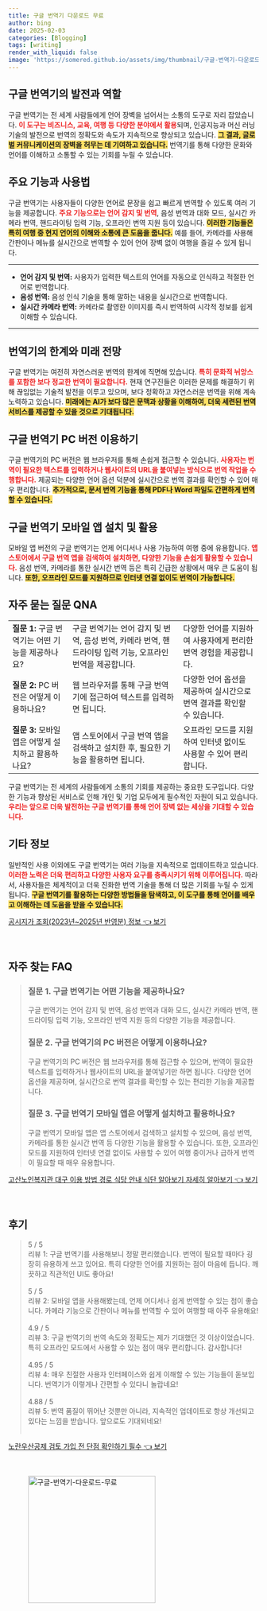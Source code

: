 ```yaml
---
title: 구글 번역기 다운로드 무료
author: bing
date: 2025-02-03
categories: [Blogging]
tags: [writing]
render_with_liquid: false
image: 'https://somered.github.io/assets/img/thumbnail/구글-번역기-다운로드-무료.webp'
---
```



<h2 id='구글_번역기의_발전과_역할'>구글 번역기의 발전과 역할</h2>

<p>구글 번역기는 전 세계 사람들에게 언어 장벽을 넘어서는 소통의 도구로 자리 잡았습니다. <b><span style="color: #ee2323;">이 도구는 비즈니스, 교육, 여행 등 다양한 분야에서 활용</span></b>되며, 인공지능과 머신 러닝 기술의 발전으로 번역의 정확도와 속도가 지속적으로 향상되고 있습니다. <b><span style="background-color: #ffe066;">그 결과, 글로벌 커뮤니케이션의 장벽을 허무는 데 기여하고 있습니다.</span></b> 번역기를 통해 다양한 문화와 언어를 이해하고 소통할 수 있는 기회를 누릴 수 있습니다.</p>

<h2 id='주요_기능과_사용법'>주요 기능과 사용법</h2>

<p>구글 번역기는 사용자들이 다양한 언어로 문장을 쉽고 빠르게 번역할 수 있도록 여러 기능을 제공합니다. <b><span style="color: #ee2323;">주요 기능으로는 언어 감지 및 번역</span></b>, 음성 번역과 대화 모드, 실시간 카메라 번역, 핸드라이팅 입력 기능, 오프라인 번역 지원 등이 있습니다. <b><span style="background-color: #ffe066;">이러한 기능들은 특히 여행 중 현지 언어의 이해와 소통에 큰 도움을 줍니다.</span></b> 예를 들어, 카메라를 사용해 간판이나 메뉴를 실시간으로 번역할 수 있어 언어 장벽 없이 여행을 즐길 수 있게 됩니다.</p>

<hr />

<ul>
    <li><b>언어 감지 및 번역:</b> 사용자가 입력한 텍스트의 언어를 자동으로 인식하고 적절한 언어로 번역합니다.</li>
    <li><b>음성 번역:</b> 음성 인식 기술을 통해 말하는 내용을 실시간으로 번역합니다.</li>
    <li><b>실시간 카메라 번역:</b> 카메라로 촬영한 이미지를 즉시 번역하여 시각적 정보를 쉽게 이해할 수 있습니다.</li>
</ul>

<hr />

<h2 id='번역기의_한계와_미래_전망'>번역기의 한계와 미래 전망</h2>

<p>구글 번역기는 여전히 자연스러운 번역의 한계에 직면해 있습니다. <b><span style="color: #ee2323;">특히 문화적 뉘앙스를 포함한 보다 정교한 번역이 필요합니다.</span></b> 현재 연구진들은 이러한 문제를 해결하기 위해 끊임없는 기술적 발전을 이루고 있으며, 보다 정확하고 자연스러운 번역을 위해 계속 노력하고 있습니다. <b><span style="background-color: #ffe066;">미래에는 AI가 보다 많은 문맥과 상황을 이해하여, 더욱 세련된 번역 서비스를 제공할 수 있을 것으로 기대됩니다.</span></b></p>

<h2 id='구글_번역기_PC_버전_이용하기'>구글 번역기 PC 버전 이용하기</h2>

<p>구글 번역기의 PC 버전은 웹 브라우저를 통해 손쉽게 접근할 수 있습니다. <b><span style="color: #ee2323;">사용자는 번역이 필요한 텍스트를 입력하거나 웹사이트의 URL을 붙여넣는 방식으로 번역 작업을 수행합니다.</span></b> 제공되는 다양한 언어 옵션 덕분에 실시간으로 번역 결과를 확인할 수 있어 매우 편리합니다. <b><span style="background-color: #ffe066;">추가적으로, 문서 번역 기능을 통해 PDF나 Word 파일도 간편하게 번역할 수 있습니다.</span></b></p>

<h2 id='구글_번역기_모바일_앱_설치_및_활용'>구글 번역기 모바일 앱 설치 및 활용</h2>

<p>모바일 앱 버전의 구글 번역기는 언제 어디서나 사용 가능하여 여행 중에 유용합니다. <b><span style="color: #ee2323;">앱 스토어에서 구글 번역 앱을 검색하여 설치하면, 다양한 기능을 손쉽게 활용할 수 있습니다.</span></b> 음성 번역, 카메라를 통한 실시간 번역 등은 특히 긴급한 상황에서 매우 큰 도움이 됩니다. <b><span style="background-color: #ffe066;">또한, 오프라인 모드를 지원하므로 인터넷 연결 없이도 번역이 가능합니다.</span></b></p>

<h2 id='자주_묻는_질문_QNA'>자주 묻는 질문 QNA</h2>

<table>
    <tr>
        <td><b>질문 1:</b> 구글 번역기는 어떤 기능을 제공하나요?</td>
        <td>구글 번역기는 언어 감지 및 번역, 음성 번역, 카메라 번역, 핸드라이팅 입력 기능, 오프라인 번역을 제공합니다.</td>
        <td>다양한 언어를 지원하여 사용자에게 편리한 번역 경험을 제공합니다.</td>
    </tr>
    <tr>
        <td><b>질문 2:</b> PC 버전은 어떻게 이용하나요?</td>
        <td>웹 브라우저를 통해 구글 번역기에 접근하여 텍스트를 입력하면 됩니다.</td>
        <td>다양한 언어 옵션을 제공하여 실시간으로 번역 결과를 확인할 수 있습니다.</td>
    </tr>
    <tr>
        <td><b>질문 3:</b> 모바일 앱은 어떻게 설치하고 활용하나요?</td>
        <td>앱 스토어에서 구글 번역 앱을 검색하고 설치한 후, 필요한 기능을 활용하면 됩니다.</td>
        <td>오프라인 모드를 지원하여 인터넷 없이도 사용할 수 있어 편리합니다.</td>
    </tr>
</table>

<p>구글 번역기는 전 세계의 사람들에게 소통의 기회를 제공하는 중요한 도구입니다. 다양한 기능과 향상된 서비스로 인해 개인 및 기업 모두에게 필수적인 자원이 되고 있습니다. <b><span style="color: #ee2323;">우리는 앞으로 더욱 발전하는 구글 번역기를 통해 언어 장벽 없는 세상을 기대할 수 있습니다.</span></b></p>

<h2 id='기타_정보'>기타 정보</h2>

<p>일반적인 사용 이외에도 구글 번역기는 여러 기능을 지속적으로 업데이트하고 있습니다. <b><span style="color: #ee2323;">이러한 노력은 더욱 편리하고 다양한 사용자 요구를 충족시키기 위해 이루어집니다.</span></b> 따라서, 사용자들은 체계적이고 더욱 진화한 번역 기술을 통해 더 많은 기회를 누릴 수 있게 됩니다. <b><span style="background-color: #ffe066;">구글 번역기를 활용하는 다양한 방법들을 탐색하고, 이 도구를 통해 언어를 배우고 이해하는 데 도움을 받을 수 있습니다.</span></b></p>


<p><a class="click-button" title="공시지가 조회(2023년~2025년 반영분) 정보" href="https://somered.github.io/posts/%EA%B3%B5%EC%8B%9C%EC%A7%80%EA%B0%80-%EC%A1%B0%ED%9A%8C(2023%EB%85%84~2025%EB%85%84-%EB%B0%98%EC%98%81%EB%B6%84)-%EC%A0%95%EB%B3%B4/" rel="dofollow">공시지가 조회(2023년~2025년 반영분) 정보 👈 보기</a></p><br>
<h2 id='자주_찾는_FAQ'>자주 찾는 FAQ</h2>
<div itemscope="" itemtype="https://schema.org/FAQPage"> 
<blockquote> 
<div itemscope="" itemprop="mainEntity" itemtype="https://schema.org/Question"> 
<h3 itemprop="name">질문 1. 구글 번역기는 어떤 기능을 제공하나요?</h3> 
<div itemscope="" itemprop="acceptedAnswer" itemtype="https://schema.org/Answer"> 
<span itemprop="text"> 
<p>구글 번역기는 언어 감지 및 번역, 음성 번역과 대화 모드, 실시간 카메라 번역, 핸드라이팅 입력 기능, 오프라인 번역 지원 등의 다양한 기능을 제공합니다.</p> 
</span> 
</div> 
</div> 
<div itemscope="" itemprop="mainEntity" itemtype="https://schema.org/Question"> 
<h3 itemprop="name">질문 2. 구글 번역기의 PC 버전은 어떻게 이용하나요?</h3> 
<div itemscope="" itemprop="acceptedAnswer" itemtype="https://schema.org/Answer"> 
<span itemprop="text"> 
<p>구글 번역기의 PC 버전은 웹 브라우저를 통해 접근할 수 있으며, 번역이 필요한 텍스트를 입력하거나 웹사이트의 URL을 붙여넣기만 하면 됩니다. 다양한 언어 옵션을 제공하며, 실시간으로 번역 결과를 확인할 수 있는 편리한 기능을 제공합니다.</p> 
</span> 
</div> 
</div> 
<div itemscope="" itemprop="mainEntity" itemtype="https://schema.org/Question"> 
<h3 itemprop="name">질문 3. 구글 번역기 모바일 앱은 어떻게 설치하고 활용하나요?</h3> 
<div itemscope="" itemprop="acceptedAnswer" itemtype="https://schema.org/Answer"> 
<span itemprop="text"> 
<p>구글 번역기 모바일 앱은 앱 스토어에서 검색하고 설치할 수 있으며, 음성 번역, 카메라를 통한 실시간 번역 등 다양한 기능을 활용할 수 있습니다. 또한, 오프라인 모드를 지원하여 인터넷 연결 없이도 사용할 수 있어 여행 중이거나 급하게 번역이 필요할 때 매우 유용합니다.</p> 
</span> 
</div> 
</div> 
</blockquote> 
</div>
<p><a class="click-button" title="고산노인복지관 대구 이용 방법 경로 식당 안내 식단 알아보기 자세히 알아보기" href="https://somered.github.io/posts/%EA%B3%A0%EC%82%B0%EB%85%B8%EC%9D%B8%EB%B3%B5%EC%A7%80%EA%B4%80-%EB%8C%80%EA%B5%AC-%EC%9D%B4%EC%9A%A9-%EB%B0%A9%EB%B2%95-%EA%B2%BD%EB%A1%9C-%EC%8B%9D%EB%8B%B9-%EC%95%88%EB%82%B4-%EC%8B%9D%EB%8B%A8-%EC%95%8C%EC%95%84%EB%B3%B4%EA%B8%B0-%EC%9E%90%EC%84%B8%ED%9E%88-%EC%95%8C%EC%95%84%EB%B3%B4%EA%B8%B0/" rel="dofollow">고산노인복지관 대구 이용 방법 경로 식당 안내 식단 알아보기 자세히 알아보기 👈 보기</a></p><br>
<h2 id='후기'>후기</h2>
<div itemscope itemtype="https://schema.org/Product">
  <blockquote>
  <div itemprop="review" itemscope itemtype="https://schema.org/Review">
      <div itemprop="reviewRating" itemscope itemtype="https://schema.org/Rating"> <span itemprop="ratingValue">5</span> / <span itemprop="bestRating">5</span> </div>
      <span itemprop="reviewBody">리뷰 1: 구글 번역기를 사용해보니 정말 편리했습니다. 번역이 필요할 때마다 굉장히 유용하게 쓰고 있어요. 특히 다양한 언어를 지원하는 점이 마음에 듭니다. 깨끗하고 직관적인 UI도 좋아요!</span>
  </div>
  <br>
  <div itemprop="review" itemscope itemtype="https://schema.org/Review">
      <div itemprop="reviewRating" itemscope itemtype="https://schema.org/Rating"> <span itemprop="ratingValue">5</span> / <span itemprop="bestRating">5</span> </div>
      <span itemprop="reviewBody">리뷰 2: 모바일 앱을 사용해봤는데, 언제 어디서나 쉽게 번역할 수 있는 점이 좋습니다. 카메라 기능으로 간판이나 메뉴를 번역할 수 있어 여행할 때 아주 유용해요!</span>
  </div>
  <br>
  <div itemprop="review" itemscope itemtype="https://schema.org/Review">
      <div itemprop="reviewRating" itemscope itemtype="https://schema.org/Rating"> <span itemprop="ratingValue">4.9</span> / <span itemprop="bestRating">5</span> </div>
      <span itemprop="reviewBody">리뷰 3: 구글 번역기의 번역 속도와 정확도는 제가 기대했던 것 이상이었습니다. 특히 오프라인 모드에서 사용할 수 있는 점이 매우 편리합니다. 감사합니다!</span>
  </div>
  <br>
  <div itemprop="review" itemscope itemtype="https://schema.org/Review">
      <div itemprop="reviewRating" itemscope itemtype="https://schema.org/Rating"> <span itemprop="ratingValue">4.95</span> / <span itemprop="bestRating">5</span> </div>
      <span itemprop="reviewBody">리뷰 4: 매우 친절한 사용자 인터페이스와 쉽게 이해할 수 있는 기능들이 돋보입니다. 번역기가 이렇게나 간편할 수 있다니 놀랍네요!</span>
  </div>
  <br>
  <div itemprop="review" itemscope itemtype="https://schema.org/Review">
      <div itemprop="reviewRating" itemscope itemtype="https://schema.org/Rating"> <span itemprop="ratingValue">4.88</span> / <span itemprop="bestRating">5</span> </div>
      <span itemprop="reviewBody">리뷰 5: 번역 품질이 뛰어난 것뿐만 아니라, 지속적인 업데이트로 항상 개선되고 있다는 느낌을 받습니다. 앞으로도 기대되네요!</span>
  </div>
  <br>
  </blockquote>
</div>
<p><a class="click-button" title="노란우산공제 검토 가입 전 단점 확인하기 필수" href="https://somered.github.io/posts/%EB%85%B8%EB%9E%80%EC%9A%B0%EC%82%B0%EA%B3%B5%EC%A0%9C-%EA%B2%80%ED%86%A0-%EA%B0%80%EC%9E%85-%EC%A0%84-%EB%8B%A8%EC%A0%90-%ED%99%95%EC%9D%B8%ED%95%98%EA%B8%B0-%ED%95%84%EC%88%98/" rel="dofollow">노란우산공제 검토 가입 전 단점 확인하기 필수 👈 보기</a></p><br>
<figure class="image"><img src="https://somered.github.io/assets/img/thumbnail/구글-번역기-다운로드-무료.webp" alt="구글-번역기-다운로드-무료" width="256" height="256"></figure>